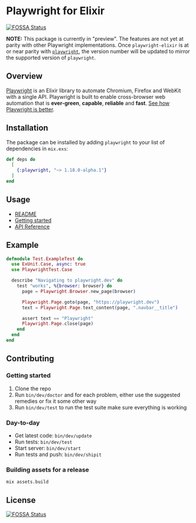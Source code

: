 # Playwright for Elixir
[![FOSSA Status](https://app.fossa.com/api/projects/git%2Bgithub.com%2Fmechanical-orchard%2Fplaywright-elixir.svg?type=shield)](https://app.fossa.com/projects/git%2Bgithub.com%2Fmechanical-orchard%2Fplaywright-elixir?ref=badge_shield)


**NOTE:** This package is currently in "preview". The features are not yet at parity with other Playwright implementations. Once `playwright-elixir` is at or near parity with [`playwright`](https://github.com/microsoft/playwright), the version number will be updated to mirror the supported version of `playwright`.

## Overview

[Playwright](https://github.com/geometerio/playwright-elixir) is an Elixir library to automate Chromium, Firefox and WebKit with a single API. Playwright is built to enable cross-browser web automation that is **ever-green**, **capable**, **reliable** and **fast**. [See how Playwright is better](https://playwright.dev/docs/why-playwright).

## Installation

The package can be installed by adding `playwright` to your list of dependencies in `mix.exs`:

```elixir
def deps do
  [
    {:playwright, "~> 1.18.0-alpha.1"}
  ]
end
```

## Usage

- [README](https://hexdocs.pm/playwright/README.html)
- [Getting started](https://hexdocs.pm/playwright/basics-getting-started.html)
- [API Reference](https://hexdocs.pm/playwright/api-reference.html)

## Example

```elixir
defmodule Test.ExampleTest do
  use ExUnit.Case, async: true
  use PlaywrightTest.Case

  describe "Navigating to playwright.dev" do
    test "works", %{browser: browser} do
      page = Playwright.Browser.new_page(browser)

      Playwright.Page.goto(page, "https://playwright.dev")
      text = Playwright.Page.text_content(page, ".navbar__title")

      assert text == "Playwright"
      Playwright.Page.close(page)
    end
  end
end
```

## Contributing

### Getting started

1. Clone the repo
2. Run `bin/dev/doctor` and for each problem, either use the suggested remedies or fix it some other way
3. Run `bin/dev/test` to run the test suite make sure everything is working

### Day-to-day

- Get latest code: `bin/dev/update`
- Run tests: `bin/dev/test`
- Start server: `bin/dev/start`
- Run tests and push: `bin/dev/shipit`

### Building assets for a release

`mix assets.build`


## License
[![FOSSA Status](https://app.fossa.com/api/projects/git%2Bgithub.com%2Fmechanical-orchard%2Fplaywright-elixir.svg?type=large)](https://app.fossa.com/projects/git%2Bgithub.com%2Fmechanical-orchard%2Fplaywright-elixir?ref=badge_large)